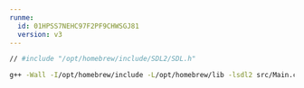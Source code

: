 ```yaml
---
runme:
  id: 01HPSS7NEHC97F2PF9CHWSGJ81
  version: v3
---
```


```sh {"id":"01HPSS7X5GY67K2JESFDXJYWW6"}
// #include "/opt/homebrew/include/SDL2/SDL.h"

g++ -Wall -I/opt/homebrew/include -L/opt/homebrew/lib -lsdl2 src/Main.cpp -o Main
```